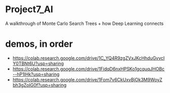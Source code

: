 # Project7_AI
A walkthrough of Monte Carlo Search Trees + how Deep Learning connects


# demos, in order 
- https://colab.research.google.com/drive/1C_YQ4R9zgZVxJKcHhduGvvcIY0TBNt6U?usp=sharing
- https://colab.research.google.com/drive/1FidqD6nxHPSKo1gcquqJHOBc--hP1lHk?usp=sharing
- https://colab.research.google.com/drive/1Fom7v6CkUxvBjOk3M9WoyZbh3gZoIG0f?usp=sharing
